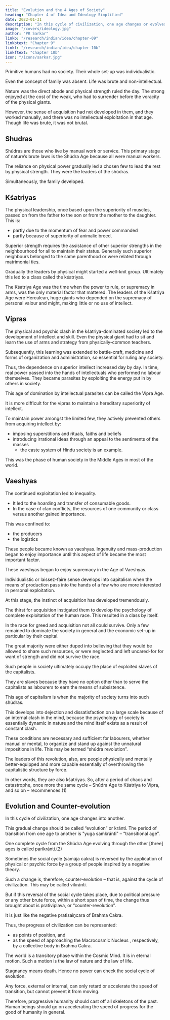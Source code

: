 ```yaml
---
title: "Evolution and the 4 Ages of Society"
heading: "Chapter 4 of Idea and Ideology Simplified"
date: 2022-01-31
description: "In this cycle of civilization, one age changes or evolves into another. One complete cycle from Shúdra to Vipra Age is called parikránti."
image: "/covers/ideology.jpg"
author: "PR Sarkar"
linkb: "/research/indian/idea/chapter-09"
linkbtext: "Chapter 9"
linkf: "/research/indian/idea/chapter-10b"
linkftext: "Chapter 10b"
icon: "/icons/sarkar.jpg"
---
```



<!-- The Place of Sadvipras in the Samája Cakra -->

Primitive humans had no society. Their whole set-up was individualistic. 

Even the concept of family was absent. Life was brute and non-intellectual. 

Nature was the direct abode and physical strength ruled the day. The strong enjoyed at the cost of the weak, who had to surrender before the voracity of the physical giants. 

However, the sense of acquisition had not developed in them, and they worked manually, and there was no intellectual exploitation in that age. Though life was brute, it was not brutal.


## Shudras

Shúdras are those who live by manual work or service. This primary stage of nature’s brute laws is the Shúdra Age because all were manual workers. 

The reliance on physical power gradually led a chosen few to lead the rest by physical strength. They were the leaders of the shúdras.

Simultaneously, the family developed. 


## Kśatriyas

The physical leadership, once based upon the superiority of muscles, passed on from the father to the son or from the mother to the daughter. This is:
- partly due to the momentum of fear and power commanded
- partly because of superiority of animalic breed.

Superior strength requires the assistance of other superior strengths in the neighbourhood for all to maintain their status. Generally such superior neighbours belonged to the same parenthood or were related through matrimonial ties. 

Gradually the leaders by physical might started a well-knit group. Ultimately this led to a class called the kśatriyas. 

The Kśatriya Age was the time when the power to rule, or supremacy in arms, was the only material factor that mattered. The leaders of the Kśatriya Age were Herculean, huge giants who depended on the supremacy of personal valour and might, making little or no use of intellect.


## Vipras

The physical and psychic clash in the kśatriya-dominated society led to the development of intellect and skill. Even the physical giant had to sit and learn the use of arms and strategy from physically-common teachers.

<!-- Physical strength had to lose its dignified position according to the growing intensity of intellectual demand . 

One had also to develop skill in the use of arms, and even for this  -->

<!--  the feet of some  men to learn . A reference to the mythology of any ancient culture reveals numberless instances where the hero of the day had to acquire specific knowledge from . 
 -->

Subsequently, this learning was extended to <!--  not confined to the use of arms only but extended to other spheres, such as  -->battle-craft, medicine and forms of organization and administration, so essential for ruling any society. 

Thus, the dependence on superior intellect increased day by day. In time, real power passed into the hands of intellectuals who  <!-- These intellectuals, as the word implies, justified their existence on intellect only,  --> performed no labour themselves. They became parasites by <!-- in the sense that they --> exploiting the energy put in by others in society. 

This age of domination by intellectual parasites can be called the Vipra Age.

It is more difficult for the vipras <!-- came into the forefront by the use of their marked intellect,  than in the case of the kśatriyas --> to maintain a hereditary superiority of intellect. 

To maintain power amongst the limited few, they actively prevented others from acquiring intellect by:
- imposing superstitions and rituals, faiths and beliefs
- introducing irrational ideas through an appeal to the sentiments of the masses
  - the caste system of Hindu society is an example.

This was the phase of human society in the Middle Ages in most of the world.



## Vaeshyas

The continued exploitation led to inequality. 
- It led to <!-- by one section of society resulted in the necessity for --> the hoarding and transfer of consumable goods.
- <!--  Even otherwise, need was felt very badly for the transport of food and other necessities of life from surplus parts to deficit parts. Also, --> In the case of clan conflicts, the resources of one community or class versus another gained importance.

This was confined to:
- the producers
- the logistics

<!-- -  those handling the goods at various stages up to the point of consumption. --> 

These people became known as vaeshyas. Ingenuity and mass-production began to enjoy importance until <!--  till an age was reached when --> this aspect of life became the most important factor. 

These vaeshyas began to enjoy supremacy in <!-- , and the age dominated by this class is said to be --> the Age of Vaeshyas.

Individualistic or laissez-faire sense develops into capitalism when the means of production pass into the hands of a few who are more interested in personal exploitation. 

At this stage, the instinct of acquisition has developed tremendously. 

The thirst for acquisition instigated them to develop the psychology of complete exploitation of the human race. This resulted in a class by itself. 

In the race for greed and acquisition not all could survive. Only a few remained to dominate the society in general and the economic set-up in particular by their capital. 

The great majority were either duped into believing that they would be allowed to share such resources, or were neglected and left uncared-for for want of strength and did not survive the race. 

Such people in society ultimately occupy the place of exploited slaves of the capitalists. 

They are slaves because they have no option other than to serve the capitalists as labourers to earn the means of subsistence.

<!-- We may recall the definition of shúdras as persons who live by manual work or labour hard for their livelihood.  -->

This age of capitalism is when the majority of society turns into such shúdras. 

This develops into dejection and dissatisfaction on a large scale because of an internal clash in the mind, because the psychology of society is essentially dynamic in nature and the mind itself exists as a result of constant clash. 

These conditions are necessary and sufficient for labourers, whether manual or mental, to organize and stand up against the unnatural impositions in life. This may be termed “shúdra revolution”. 

The leaders of this revolution, also, are people physically and mentally better-equipped and more capable essentially of overthrowing the capitalistic structure by force. 

In other words, they are also kśatriyas. So, after a period of chaos and catastrophe, once more the same cycle – Shúdra Age to Kśatriya to Vipra, and so on – recommences.(1)


## Evolution and Counter-evolution

In this cycle of civilization, one age changes into another. 

This gradual change should be called “evolution” or kránti. The period of transition from one age to another is "yuga saḿkránti" – “transitional age”. 

One complete cycle from the Shúdra Age evolving through the other [three] ages is called parikránti.(2)

Sometimes the social cycle (samája cakra) is reversed by the application of physical or psychic force by a group of people inspired by a negative theory. 

Such a change is, therefore, counter-evolution – that is, against the cycle of civilization. This may be called vikránti. 

But if this reversal of the social cycle takes place, due to political pressure or any other brute force, within a short span of time, the change thus brought about is prativiplava, or “counter-revolution”. 

It is just like the negative pratisaiṋcara of Brahma Cakra. 

Thus, the progress of civilization can be represented:
- as points of position, and
- as the speed of approaching the Macrocosmic Nucleus <!-- Puruśottama -->, respectively, by a collective body in Brahma Cakra.

The world is a transitory phase <!-- or changing phenomenon --> within the <!-- scope of the --> Cosmic Mind. It is in eternal motion. Such a motion is the law of nature and the law of life. 

Stagnancy means death. Hence no power can check the social cycle of evolution. 

Any force, external or internal, can only retard or accelerate the speed of transition, but cannot prevent it from moving. 

Therefore, progressive humanity should cast off all skeletons of the past. Human beings should go on accelerating the speed of progress for the good of humanity in general.
